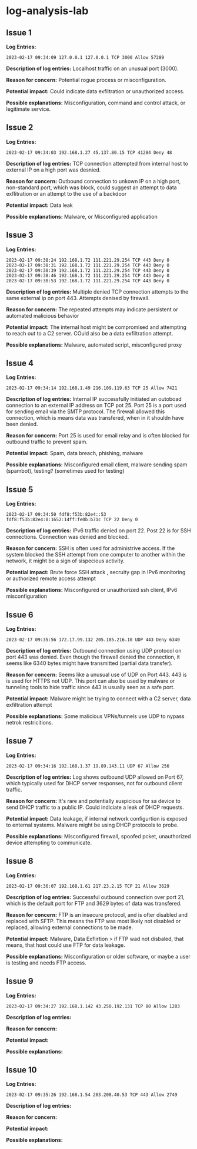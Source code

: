 # log-analysis-lab


<!--  -->

## Issue 1

**Log Entries:**

```plaintext
2023-02-17 09:34:09 127.0.0.1 127.0.0.1 TCP 3000 Allow 57289
```

**Description of log entries:** Localhost traffic on an unusual port (3000).

**Reason for concern:** Potential rogue process or misconfiguration.

**Potential impact:** Could indicate data exfiltration or unauthorized access.

**Possible explanations:** Misconfiguration, command and control attack, or legitimate service.


<!--  -->


## Issue 2

**Log Entries:**

```plaintext
2023-02-17 09:34:03 192.168.1.27 45.137.80.15 TCP 41284 Deny 48
```

**Description of log entries:** TCP connection attempted from internal host to external IP on a high port was desnied. 

**Reason for concern:** Outbound connection to unkown IP on a high port, non-standard port, which was block, could suggest an attempt to data exflitration or an attempt to the use of a backdoor 

**Potential impact:** Data leak

**Possible explanations:** Malware, or Misconfigured application


<!--  -->


## Issue 3 


**Log Entries:**

```plaintext
2023-02-17 09:38:24 192.168.1.72 111.221.29.254 TCP 443 Deny 0  
2023-02-17 09:38:31 192.168.1.72 111.221.29.254 TCP 443 Deny 0  
2023-02-17 09:38:39 192.168.1.72 111.221.29.254 TCP 443 Deny 0  
2023-02-17 09:38:46 192.168.1.72 111.221.29.254 TCP 443 Deny 0  
2023-02-17 09:38:53 192.168.1.72 111.221.29.254 TCP 443 Deny 0  
```

**Description of log entries:**  Multiple denied TCP connection attempts to the same external ip on port 443. Attempts denised by firewall. 

**Reason for concern:** The repeated attempts may indicate persistent or automated malicious behavior 

**Potential impact:** The internal host might be compromised and attempting to reach out to a C2 server. COuld also be a data exfiltration attempt. 

**Possible explanations:** Malware, automated script, misconfigured proxy 


<!--  -->


## Issue 4

**Log Entries:**

```plaintext
2023-02-17 09:34:14 192.168.1.49 216.109.119.63 TCP 25 Allow 7421
```

**Description of log entries:** Internal IP successfully initiated an outoboad connection to an external IP address on TCP pot 25. Port 25 is a port used for sending email via the SMTP protocol. The firewall allowed this connection, which is means data was transfered, when in it shouldn have been denied. 

**Reason for concern:** Port 25 is used for email relay  and is often blocked for outbound traffic to prevent spam. 

**Potential impact:** Spam, data breach, phishing, malware

**Possible explanations:** Misconfigured email client, malware sending spam (spambot), testing? (sometimes used for testing)


<!--  -->


## Issue 5

**Log Entries:**

```plaintext
2023-02-17 09:34:50 fdf8:f53b:82e4::53 fdf8:f53b:82e4:0:1652:14ff:fe0b:b71c TCP 22 Deny 0
```

**Description of log entries:** IPv6 traffic denied on port 22. Post 22 is for SSH connections. Connection was denied and blocked.

**Reason for concern:** SSH is often used for administrive access. If the system blocked the SSH attempt from one computer to another within the network, it might be a sign of sispecious activity.

**Potential impact:** Brute force SSH attack , secruity gap in IPv6 monitoring or authorized 
remote access attempt

**Possible explanations:** Misconfigured or unauthorized ssh client, IPv6 misconfiguration 


<!--  -->

## Issue 6

**Log Entries:**

```plaintext
2023-02-17 09:35:56 172.17.99.132 205.185.216.10 UDP 443 Deny 6340
```

**Description of log entries:** Outbound connection using UDP protocol on port 443 was denied. Even though the firewall denied the connection, it seems like 6340 bytes might have transmitted (partial data transfer).

**Reason for concern:** Seems like a unusual use of UDP on Port 443. 443 is is used for HTTPS not UDP. This port can also be used by malware or tunneling tools to hide traffic since 443 is usually seen as a safe port. 

**Potential impact:** Malware might be trying to connect with a C2 server, data exfiltration attempt

**Possible explanations:** Some malicious VPNs/tunnels use UDP to nypass netrok restricitions. 


<!--  -->

## Issue 7 

**Log Entries:**

```plaintext
2023-02-17 09:34:16 192.168.1.37 19.89.143.11 UDP 67 Allow 256
```

**Description of log entries:**  Log shows outbound UDP allowed on Port 67, which typically used for DHCP server responses, not for outbound client traffic.

**Reason for concern:** It's rare and potentially suspicious for sa device to send DHCP traffic to a public IP. Could indiciate a leak of DHCP requests. 

**Potential impact:** Data leakage, if internal network configurtion is exposed to enternal systems. Malware might be using DHCP protocols to probe. 

**Possible explanations:** Misconfigured firewall, spoofed pcket, unauthorized device attempting to communicate. 


<!--  -->

## Issue 8

**Log Entries:**

```plaintext
2023-02-17 09:36:07 192.168.1.61 217.23.2.15 TCP 21 Allow 3629
```

**Description of log entries:** Successful outbound connection over port 21, which is the default port for FTP and 3629 bytes of data was transfered.

**Reason for concern:** FTP is an insecure protocol, and is ofter disabled and replaced with SFTP. This means the FTP was most likely not disabled or replaced, allowing external connections to be made. 

**Potential impact:** Malware, Data Exflirtion > if FTP wad not disbaled, that means, that host could use FTP for data leakage. 

**Possible explanations:** Misconfiguration or older software, or maybe a user is testing and needs FTP access.

<!--  -->

## Issue 9

**Log Entries:**

```plaintext
2023-02-17 09:34:27 192.168.1.142 43.250.192.131 TCP 80 Allow 1203
```

**Description of log entries:** 

**Reason for concern:** 

**Potential impact:** 

**Possible explanations:** 

<!--  -->

## Issue 10

**Log Entries:**

```plaintext
2023-02-17 09:35:26 192.168.1.54 203.208.40.53 TCP 443 Allow 2749
```

**Description of log entries:** 

**Reason for concern:** 

**Potential impact:** 

**Possible explanations:** 



